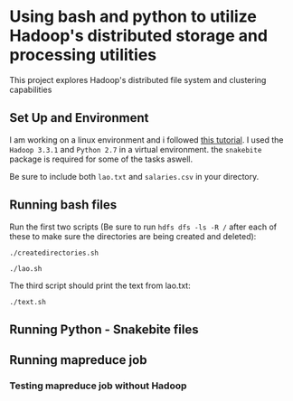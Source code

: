 # Using bash and python to utilize Hadoop's distributed storage and processing utilities

This project explores Hadoop's distributed file system and clustering capabilities

## Set Up and Environment
I am working on a linux environment and i followed [this tutorial](https://www.baeldung.com/linux/hadoop-install-configure). I used the ```Hadoop 3.3.1``` and ```Python 2.7``` in a virtual environment. the ```snakebite``` package is required for some of the tasks aswell.

Be sure to include both ```lao.txt``` and ```salaries.csv``` in your directory.

## Running bash files
Run the first two scripts (Be sure to run ```hdfs dfs -ls -R /``` after each of these to make sure the directories are being created and deleted):

  ```./createdirectories.sh```

  ```./lao.sh```

The third script should print the text from lao.txt:

```./text.sh```



## Running Python - Snakebite files

## Running mapreduce job

### Testing mapreduce job without Hadoop
